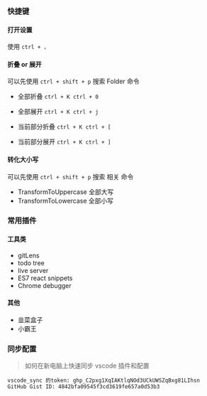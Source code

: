 <!--
 * @Author: your name
 * @Date: 2021-04-01 15:35:41
 * @LastEditTime: 2021-04-08 09:22:59
 * @LastEditors: Please set LastEditors
 * @Description: In User Settings Edit
 * @FilePath: /technology-stack/IDE/VScode.md
-->

### 快捷键

#### 打开设置

使用 `ctrl + ，`

#### 折叠 or 展开

可以先使用 `ctrl + shift + p` 搜索 Folder 命令

- 全部折叠 `ctrl + K ctrl + 0`
- 全部展开 `ctrl + K ctrl + j`

- 当前部分折叠 `ctrl + K ctrl + [`
- 当前部分展开 `ctrl + K ctrl + ]`

#### 转化大小写

可以先使用 `ctrl + shift + p` 搜索 相关 命令

- TransformToUppercase 全部大写
- TransformToLowercase 全部小写

### 常用插件

#### 工具类

- gitLens
- todo tree
- live server
- ES7 react snippets
- Chrome debugger

#### 其他

- 韭菜盒子
- 小霸王

### 同步配置

> 如何在新电脑上快速同步 vscode 插件和配置

```
vscode_sync 的token: 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
GitHub Gist ID: 4842bfa09545f3cd3619fe657a0d53b3
```
